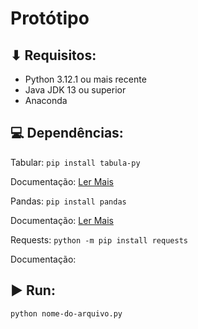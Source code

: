 # Protótipo

## ⬇ Requisitos:
- Python 3.12.1 ou mais recente
- Java JDK 13 ou superior
- Anaconda

## 💻 Dependências:
Tabular: `pip install tabula-py`

Documentação: [Ler Mais](https://pypi.org/project/tabula-py/)



Pandas: `pip install pandas`

Documentação: [Ler Mais](https://pandas.pydata.org/)



Requests: `python -m pip install requests`

Documentação:

## ▶ Run:
`python nome-do-arquivo.py`